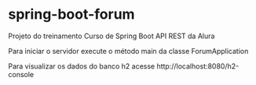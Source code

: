 # spring-boot-forum
Projeto do treinamento Curso de Spring Boot API REST da Alura

Para iniciar o servidor execute o método main da classe ForumApplication

Para visualizar os dados do banco h2 acesse http://localhost:8080/h2-console
